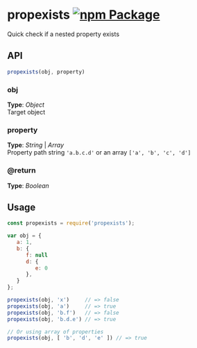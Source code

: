 # propexists  [![npm Package](https://img.shields.io/npm/v/propexists.svg)](https://www.npmjs.org/package/propexists)
Quick check if a nested property exists



## API
```javascript
propexists(obj, property)
```


### obj
**Type**: _Object_   
Target object


### property
**Type**: _String_ | _Array_   
Property path string `'a.b.c.d'` or an array `['a', 'b', 'c', 'd']`


### @return
**Type**: _Boolean_   



## Usage
```javascript
const propexists = require('propexists');

var obj = {
   a: 1,
   b: {
      f: null
      d: {
         e: 0
      },
   }
};

propexists(obj, 'x')     // => false
propexists(obj, 'a')     // => true
propexists(obj, 'b.f')   // => false
propexists(obj, 'b.d.e') // => true

// Or using array of properties
propexists(obj, [ 'b', 'd', 'e' ]) // => true
```



